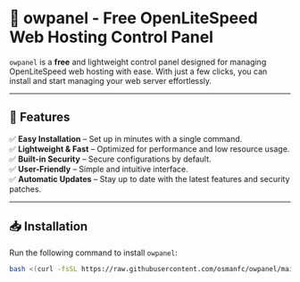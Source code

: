 # 🚀 owpanel - Free OpenLiteSpeed Web Hosting Control Panel

`owpanel` is a **free** and lightweight control panel designed for managing OpenLiteSpeed web hosting with ease. With just a few clicks, you can install and start managing your web server effortlessly.

---

## 📌 Features
✅ **Easy Installation** – Set up in minutes with a single command.  
✅ **Lightweight & Fast** – Optimized for performance and low resource usage.  
✅ **Built-in Security** – Secure configurations by default.  
✅ **User-Friendly** – Simple and intuitive interface.  
✅ **Automatic Updates** – Stay up to date with the latest features and security patches.  

---

## 📥 Installation
Run the following command to install `owpanel`:
```sh
bash <(curl -fsSL https://raw.githubusercontent.com/osmanfc/owpanel/main/install.sh || wget -qO- https://raw.githubusercontent.com/osmanfc/owpanel/main/install.sh)
